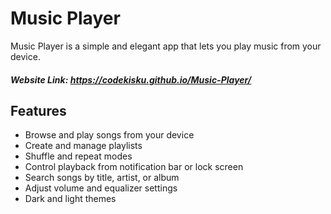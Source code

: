 # Music Player

Music Player is a simple and elegant app that lets you play music from your device.

##### Website Link: https://codekisku.github.io/Music-Player/

## Features

- Browse and play songs from your device
- Create and manage playlists
- Shuffle and repeat modes
- Control playback from notification bar or lock screen
- Search songs by title, artist, or album
- Adjust volume and equalizer settings
- Dark and light themes
